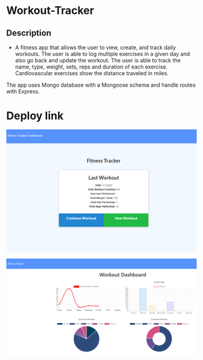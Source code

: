 # Workout-Tracker


## Description 

* A fitness app that allows the user to view, create, and track daily workouts. The user is able to log multiple exercises in a given day and also go back and update the workout. The user is able to track the name, type, weight, sets, reps and duration of each exercise. Cardiovascular exercises show the distance traveled in miles. 

The app uses Mongo database with a Mongoose schema and handle routes with Express.

# Deploy link



![GitHub Logo](public/images/screeshot1.PNG)

![GitHub Logo](public/images/screeshot2.PNG)


